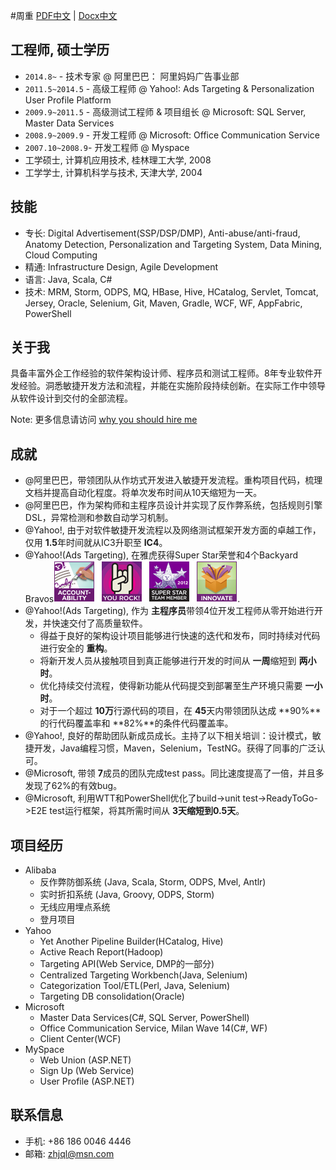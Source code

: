 #周重
[PDF中文](resume-chs.pdf)  |   [Docx中文](resume-chs.docx)

## 工程师, 硕士学历
   * `2014.8~` - 技术专家 @ 阿里巴巴： 阿里妈妈广告事业部
   * `2011.5~2014.5` - 高级工程师 @ Yahoo!: Ads Targeting & Personalization User Profile Platform
   * `2009.9~2011.5` - 高级测试工程师 & 项目组长 @ Microsoft: SQL Server, Master Data Services
   * `2008.9~2009.9` - 开发工程师 @ Microsoft: Office Communication Service
   * `2007.10~2008.9`- 开发工程师 @ Myspace
   * 工学硕士, 计算机应用技术, 桂林理工大学, 2008
   * 工学学士, 计算机科学与技术, 天津大学, 2004
   
## 技能
   * 专长: Digital Advertisement(SSP/DSP/DMP), Anti-abuse/anti-fraud, Anatomy Detection, Personalization and Targeting System, Data Mining, Cloud Computing
   * 精通: Infrastructure Design, Agile Development
   * 语言: Java, Scala, C#
   * 技术: MRM, Storm, ODPS, MQ, HBase, Hive, HCatalog,  Servlet, Tomcat, Jersey, Oracle, Selenium, Git, Maven, Gradle, WCF, WF, AppFabric, PowerShell

## 关于我
具备丰富外企工作经验的软件架构设计师、程序员和测试工程师。8年专业软件开发经验。洞悉敏捷开发方法和流程，并能在实施阶段持续创新。在实际工作中领导从软件设计到交付的全部流程。

Note: 更多信息请访问 [why you should hire me](whyhire/out/index.html)

## 成就
   * @阿里巴巴，带领团队从作坊式开发进入敏捷开发流程。重构项目代码，梳理文档并提高自动化程度。将单次发布时间从10天缩短为一天。
   * @阿里巴巴，作为架构师和主程序员设计并实现了反作弊系统，包括规则引擎DSL，异常检测和参数自动学习机制。
   * @Yahoo!, 由于对软件敏捷开发流程以及网络测试框架开发方面的卓越工作，仅用 **1.5**年时间就从IC3升职至 **IC4**。
   * @Yahoo!(Ads Targeting), 在雅虎获得Super Star荣誉和4个Backyard Bravos![bravo](images/bravo.png).
   * @Yahoo!(Ads Targeting), 作为 **主程序员**带领4位开发工程师从零开始进行开发，并快速交付了高质量软件。
      - 得益于良好的架构设计项目能够进行快速的迭代和发布，同时持续对代码进行安全的 **重构**。
      - 将新开发人员从接触项目到真正能够进行开发的时间从 **一周**缩短到 **两小时**。
      - 优化持续交付流程，使得新功能从代码提交到部署至生产环境只需要 **一小时**。
      - 对于一个超过 **10万**行源代码的项目，在 **45**天内带领团队达成 **90%**的行代码覆盖率和 **82%**的条件代码覆盖率。
   * @Yahoo!, 良好的帮助团队新成员成长。主持了以下相关培训：设计模式，敏捷开发，Java编程习惯，Maven，Selenium，TestNG。获得了同事的广泛认可。
   * @Microsoft, 带领 **7**成员的团队完成test pass。同比速度提高了一倍，并且多发现了62%的有效bug。 
   * @Microsoft, 利用WTT和PowerShell优化了build->unit test->ReadyToGo->E2E test运行框架，将其所需时间从 **3天缩短到0.5天**。

## 项目经历
   * Alibaba
     - 反作弊防御系统 (Java, Scala, Storm, ODPS, Mvel, Antlr)
     - 实时折扣系统 (Java, Groovy, ODPS, Storm)
     - 无线应用埋点系统
     - 登月项目
   * Yahoo
     - Yet Another Pipeline Builder(HCatalog, Hive)
     - Active Reach Report(Hadoop)
     - Targeting API(Web Service, DMP的一部分)
     - Centralized Targeting Workbench(Java, Selenium)
     - Categorization Tool/ETL(Perl, Java, Selenium)
     - Targeting DB consolidation(Oracle)
   * Microsoft
     - Master Data Services(C#, SQL Server, PowerShell)
     - Office Communication Service, Milan Wave 14(C#, WF)
     - Client Center(WCF)
   * MySpace
     - Web Union (ASP.NET)
     - Sign Up (Web Service)
     - User Profile (ASP.NET)
     
## 联系信息
   * 手机: +86 186 0046 4446
   * 邮箱: zhjql@msn.com